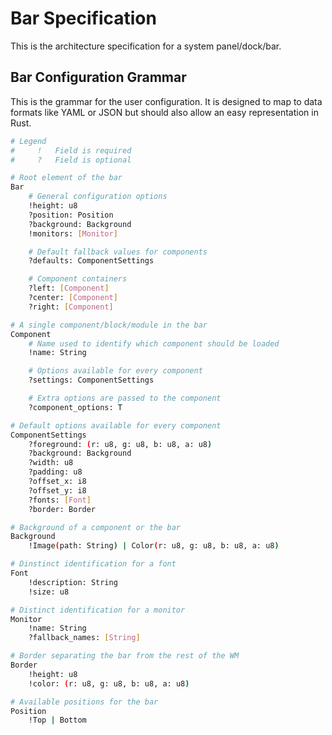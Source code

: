 # Bar Specification

This is the architecture specification for a system panel/dock/bar.

## Bar Configuration Grammar

This is the grammar for the user configuration. It is designed to map to data formats
like YAML or JSON but should also allow an easy representation in Rust.

```bash
# Legend
#     !   Field is required
#     ?   Field is optional

# Root element of the bar
Bar
    # General configuration options
    !height: u8
    ?position: Position
    ?background: Background
    !monitors: [Monitor]

    # Default fallback values for components
    ?defaults: ComponentSettings

    # Component containers
    ?left: [Component]
    ?center: [Component]
    ?right: [Component]

# A single component/block/module in the bar
Component
    # Name used to identify which component should be loaded
    !name: String

    # Options available for every component
    ?settings: ComponentSettings

    # Extra options are passed to the component
    ?component_options: T

# Default options available for every component
ComponentSettings
    ?foreground: (r: u8, g: u8, b: u8, a: u8)
    ?background: Background
    ?width: u8
    ?padding: u8
    ?offset_x: i8
    ?offset_y: i8
    ?fonts: [Font]
    ?border: Border

# Background of a component or the bar
Background
    !Image(path: String) | Color(r: u8, g: u8, b: u8, a: u8)

# Dinstinct identification for a font
Font
    !description: String
    !size: u8

# Distinct identification for a monitor
Monitor
    !name: String
    ?fallback_names: [String]

# Border separating the bar from the rest of the WM
Border
    !height: u8
    !color: (r: u8, g: u8, b: u8, a: u8)

# Available positions for the bar
Position
    !Top | Bottom
```

